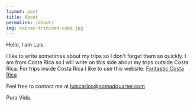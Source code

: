 ```yaml
---
layout: post
title: About
permalink: /about/
img: cabras-trinidad-cuba.jpg
---
```


Hello, I am Luis.

I like to write sometimes about my trips so I don't forget them so quickly. I am from Costa Rica so I will write on this side about my trips outside Costa Rica. For trips inside Costa Rica I like to use this website:
<a href="http://www.fantasticcostarica.com/" target="_blank"> Fantastic Costa Rica</a>

Feel free to contact me at <a href="mailto:luiscarlos@nomadquarter.com">luiscarlos@nomadquarter.com</a>

Pura Vida.